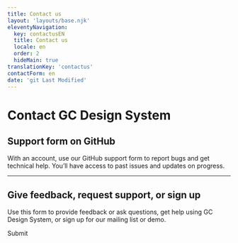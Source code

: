 ```yaml
---
title: Contact us
layout: 'layouts/base.njk'
eleventyNavigation:
  key: contactusEN
  title: Contact us
  locale: en
  order: 2
  hideMain: true
translationKey: 'contactus'
contactForm: en
date: 'git Last Modified'
---
```


# Contact GC Design System

## Support form on GitHub

With an account, use our <gcds-link external href="{{ links.githubCompsIssues }}">GitHub support form</gcds-link> to report bugs and get technical help. You’ll have access to past issues and updates on progress.

<hr class="my-500" />

## Give feedback, request support, or sign up

Use this form to provide feedback or ask questions, get help using GC Design System, or sign up for our mailing list or demo.

<form class="my-500 contact-us-form" name="contactEN" method="post" style="min-height: 32rem;" action="/api/submission">
  <input type="hidden" name="form-name" value="contactEN" />
  <input name="honeypot" type="text" aria-label="bot" hidden/>

<gcds-input type="text" name="name" input-id="name" label="Full name" size="30" autocomplete="name" required></gcds-input>
<gcds-input type="email" name="email" input-id="email" label="Email address" size="50" autocomplete="email" required></gcds-input>
<gcds-textarea name="message" label="Provide your feedback or ask a question if you need help" textarea-id="message"></gcds-textarea>

  <gcds-fieldset fieldset-id="learnMore" legend="Learn more about GC Design System" hint="Choose as many options as you'd like.">
    <gcds-checkbox checkbox-id="learnMoreMailingList" label="Sign me up for the mailing list." value="learn-more-mailing-list" name="learn-more-mailing-list"></gcds-checkbox>
    <gcds-checkbox checkbox-id="learnMoreDemo" label="Contact me for a demo." value="learn-more-demo" name="learn-more-demo"></gcds-checkbox>
    <gcds-checkbox checkbox-id="learnMoreResearch" label="Contact me for usability research." value="learn-more-mailing-list" name="learn-more-research"></gcds-checkbox>
  </gcds-fieldset>

  <gcds-fieldset fieldset-id="familiarityGCDS" legend="Select your experience with GC Design System to date " hint="Choose 1 option." required>
    <gcds-radio-group name="familiarityGCDS" options='{{ contactus[locale].options | stringify | encode-html}}'>
    </gcds-radio-group>
  </gcds-fieldset>

  <div hidden>
    <gcds-input type="text" name="bot-field" input-id="bot-field" label="bot"></gcds-input>
  </div>

  <gcds-button button-role="primary" type="submit">
    Submit
  </gcds-button>
</form>
